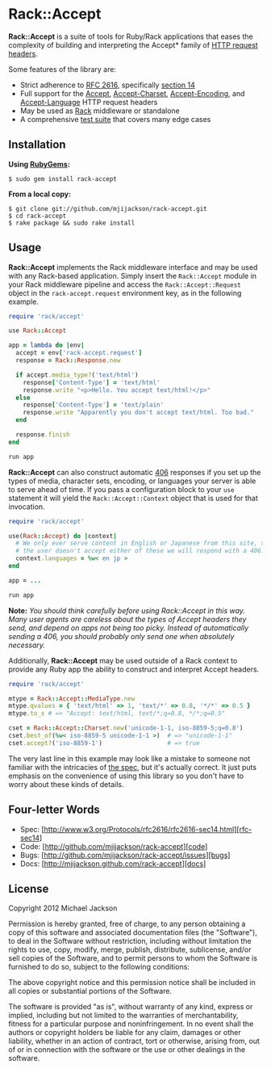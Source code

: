 # Rack::Accept

**Rack::Accept** is a suite of tools for Ruby/Rack applications that eases the
complexity of building and interpreting the Accept* family of [HTTP request headers][rfc].

Some features of the library are:

  * Strict adherence to [RFC 2616][rfc], specifically [section 14][rfc-sec14]
  * Full support for the [Accept][rfc-sec14-1], [Accept-Charset][rfc-sec14-2],
    [Accept-Encoding][rfc-sec14-3], and [Accept-Language][rfc-sec14-4] HTTP
    request headers
  * May be used as [Rack][rack] middleware or standalone
  * A comprehensive [test suite][test] that covers many edge cases

[rfc]: http://www.w3.org/Protocols/rfc2616/rfc2616.html
[rfc-sec14]: http://www.w3.org/Protocols/rfc2616/rfc2616-sec14.html
[rfc-sec14-1]: http://www.w3.org/Protocols/rfc2616/rfc2616-sec14.html#sec14.1
[rfc-sec14-2]: http://www.w3.org/Protocols/rfc2616/rfc2616-sec14.html#sec14.2
[rfc-sec14-3]: http://www.w3.org/Protocols/rfc2616/rfc2616-sec14.html#sec14.3
[rfc-sec14-4]: http://www.w3.org/Protocols/rfc2616/rfc2616-sec14.html#sec14.4
[rack]: http://rack.rubyforge.org/
[test]: http://github.com/mjijackson/rack-accept/tree/master/test/

## Installation

**Using [RubyGems](http://rubygems.org/):**

    $ sudo gem install rack-accept

**From a local copy:**

    $ git clone git://github.com/mjijackson/rack-accept.git
    $ cd rack-accept
    $ rake package && sudo rake install

## Usage

**Rack::Accept** implements the Rack middleware interface and may be used with any
Rack-based application. Simply insert the `Rack::Accept` module in your Rack
middleware pipeline and access the `Rack::Accept::Request` object in the
`rack-accept.request` environment key, as in the following example.

```ruby
require 'rack/accept'

use Rack::Accept

app = lambda do |env|
  accept = env['rack-accept.request']
  response = Rack::Response.new

  if accept.media_type?('text/html')
    response['Content-Type'] = 'text/html'
    response.write "<p>Hello. You accept text/html!</p>"
  else
    response['Content-Type'] = 'text/plain'
    response.write "Apparently you don't accept text/html. Too bad."
  end

  response.finish
end

run app
```

**Rack::Accept** can also construct automatic [406][406] responses if you set up
the types of media, character sets, encoding, or languages your server is able
to serve ahead of time. If you pass a configuration block to your `use`
statement it will yield the `Rack::Accept::Context` object that is used for that
invocation.

[406]: http://www.w3.org/Protocols/rfc2616/rfc2616-sec10.html#sec10.4.7

```ruby
require 'rack/accept'

use(Rack::Accept) do |context|
  # We only ever serve content in English or Japanese from this site, so if
  # the user doesn't accept either of these we will respond with a 406.
  context.languages = %w< en jp >
end

app = ...

run app
```

**Note:** _You should think carefully before using Rack::Accept in this way.
Many user agents are careless about the types of Accept headers they send, and
depend on apps not being too picky. Instead of automatically sending a 406, you
should probably only send one when absolutely necessary._

Additionally, **Rack::Accept** may be used outside of a Rack context to provide
any Ruby app the ability to construct and interpret Accept headers.

```ruby
require 'rack/accept'

mtype = Rack::Accept::MediaType.new
mtype.qvalues = { 'text/html' => 1, 'text/*' => 0.8, '*/*' => 0.5 }
mtype.to_s # => "Accept: text/html, text/*;q=0.8, */*;q=0.5"

cset = Rack::Accept::Charset.new('unicode-1-1, iso-8859-5;q=0.8')
cset.best_of(%w< iso-8859-5 unicode-1-1 >)  # => "unicode-1-1"
cset.accept?('iso-8859-1')                  # => true
```

The very last line in this example may look like a mistake to someone not
familiar with the intricacies of [the spec][rfc-sec14-3], but it's actually
correct. It just puts emphasis on the convenience of using this library so you
don't have to worry about these kinds of details.

## Four-letter Words

  - Spec: [http://www.w3.org/Protocols/rfc2616/rfc2616-sec14.html][rfc-sec14]
  - Code: [http://github.com/mjijackson/rack-accept][code]
  - Bugs: [http://github.com/mjijackson/rack-accept/issues][bugs]
  - Docs: [http://mjijackson.github.com/rack-accept][docs]

[code]: http://github.com/mjijackson/rack-accept
[bugs]: http://github.com/mjijackson/rack-accept/issues
[docs]: http://mjijackson.github.com/rack-accept

## License

Copyright 2012 Michael Jackson

Permission is hereby granted, free of charge, to any person obtaining a copy
of this software and associated documentation files (the "Software"), to deal
in the Software without restriction, including without limitation the rights
to use, copy, modify, merge, publish, distribute, sublicense, and/or sell
copies of the Software, and to permit persons to whom the Software is
furnished to do so, subject to the following conditions:

The above copyright notice and this permission notice shall be included in
all copies or substantial portions of the Software.

The software is provided "as is", without warranty of any kind, express or
implied, including but not limited to the warranties of merchantability,
fitness for a particular purpose and noninfringement. In no event shall the
authors or copyright holders be liable for any claim, damages or other
liability, whether in an action of contract, tort or otherwise, arising from,
out of or in connection with the software or the use or other dealings in
the software.

